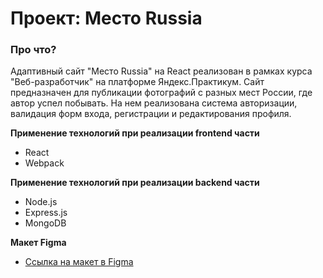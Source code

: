 # Проект: Место Russia

### Про что?
Адаптивный сайт "Место Russia" на React реализован в рамках курса "Веб-разработчик" на платформе Яндекс.Практикум.
Сайт предназначен для публикации фотографий с разных мест России, где автор успел побывать. 
На нем реализована система авторизации, валидация форм входа, регистрации и редактирования профиля.

**Применение технологий при реализации frontend части**
- React
- Webpack

**Применение технологий при реализации backend части**
- Node.js
- Express.js
- MongoDB

**Макет Figma**

* [Ссылка на макет в Figma](https://www.figma.com/file/2cn9N9jSkmxD84oJik7xL7/JavaScript.-Sprint-4?node-id=0%3A1)

